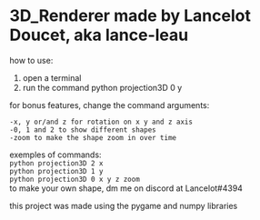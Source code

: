 # 3D_Renderer made by Lancelot Doucet, aka lance-leau

how to use:
1) open a terminal
2) run the command python projection3D 0 y

for bonus features, change the command arguments:
```
-x, y or/and z for rotation on x y and z axis
-0, 1 and 2 to show different shapes
-zoom to make the shape zoom in over time
```

exemples of commands:
<br />```python projection3D 2 x```
<br />```python projection3D 1 y```
<br />```python projection3D 0 x y z zoom```
<br />to make your own shape, dm me on discord at Lancelot#4394


this project was made using the pygame and numpy libraries
